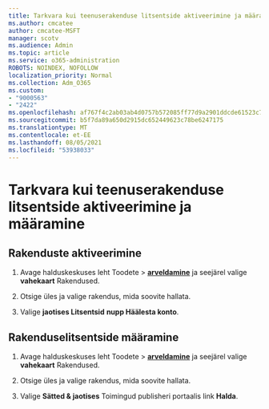 ```yaml
---
title: Tarkvara kui teenuserakenduse litsentside aktiveerimine ja määramine
ms.author: cmcatee
author: cmcatee-MSFT
manager: scotv
ms.audience: Admin
ms.topic: article
ms.service: o365-administration
ROBOTS: NOINDEX, NOFOLLOW
localization_priority: Normal
ms.collection: Adm_O365
ms.custom:
- "9000563"
- "2422"
ms.openlocfilehash: af767f4c2ab03ab4d0757b572085ff77d9a2901ddcde61523c7f314b11726f25
ms.sourcegitcommit: b5f7da89a650d2915dc652449623c78be6247175
ms.translationtype: MT
ms.contentlocale: et-EE
ms.lasthandoff: 08/05/2021
ms.locfileid: "53938033"
---
```

# <a name="activate-and-assign-software-as-a-service-app-licenses"></a>Tarkvara kui teenuserakenduse litsentside aktiveerimine ja määramine 

## <a name="to-activate-apps"></a>Rakenduste aktiveerimine

1. Avage halduskeskuses leht Toodete  >  **[arveldamine](https://go.microsoft.com/fwlink/p/?linkid=842054)** ja seejärel valige **vahekaart** Rakendused.

2. Otsige üles ja valige rakendus, mida soovite hallata.

3. Valige **jaotises Litsentsid** **nupp Häälesta konto**.  

## <a name="to-assign-app-licenses"></a>Rakenduselitsentside määramine

1. Avage halduskeskuses leht Toodete  >  **[arveldamine](https://go.microsoft.com/fwlink/p/?linkid=842054)** ja seejärel valige **vahekaart** Rakendused.

2. Otsige üles ja valige rakendus, mida soovite hallata.  

3. Valige **Sätted & jaotises** Toimingud publisheri portaalis link **Halda**.